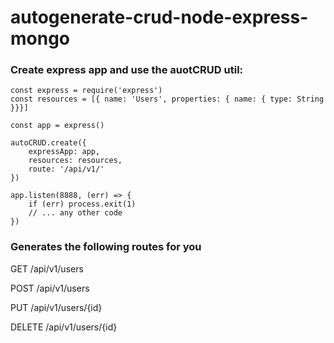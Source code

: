 # autogenerate-crud-node-express-mongo

### Create express app and use the auotCRUD util:


```
const express = require('express')
const resources = [{ name: 'Users', properties: { name: { type: String }}}]

const app = express()

autoCRUD.create({
    expressApp: app,
    resources: resources,
    route: '/api/v1/'
})

app.listen(8888, (err) => {
    if (err) process.exit(1)
    // ... any other code
})

```

### Generates the following routes for you


GET
/api/v1/users

POST
/api/v1/users

PUT
/api/v1/users/{id}

DELETE
/api/v1/users/{id}
